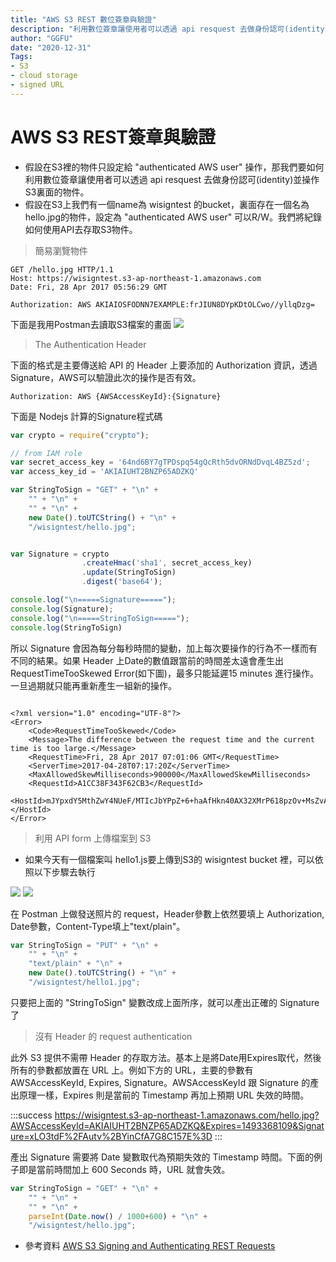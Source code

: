 ```yaml
---
title: "AWS S3 REST 數位簽章與驗證"
description: "利用數位簽章讓使用者可以透過 api resquest 去做身份認可(identity)並操作S3裏面的物件"
author: "GGFU"
date: "2020-12-31"
Tags: 
- S3
- cloud storage
- signed URL
---
```



# AWS S3 REST簽章與驗證
- 假設在S3裡的物件只設定給 "authenticated AWS user" 操作，那我們要如何利用數位簽章讓使用者可以透過 api resquest 去做身份認可(identity)並操作S3裏面的物件。
- 假設在S3上我們有一個name為 wisigntest 的bucket，裏面存在一個名為hello.jpg的物件，設定為 "authenticated AWS user" 可以R/W。我們將紀錄如何使用API去存取S3物件。

> 簡易瀏覽物件
```
GET /hello.jpg HTTP/1.1
Host: https://wisigntest.s3-ap-northeast-1.amazonaws.com
Date: Fri, 28 Apr 2017 05:56:29 GMT

Authorization: AWS AKIAIOSFODNN7EXAMPLE:frJIUN8DYpKDtOLCwo//yllqDzg=
```
下面是我用Postman去讀取S3檔案的畫面
![](https://i.imgur.com/dnJRA2I.png)

>The Authentication Header

下面的格式是主要傳送給 API 的 Header 上要添加的 Authorization 資訊，透過Signature，AWS可以驗證此次的操作是否有效。
```
Authorization: AWS {AWSAccessKeyId}:{Signature}
```
下面是 Nodejs 計算的Signature程式碼

```javascript
var crypto = require("crypto");

// from IAM role
var secret_access_key = '64nd6BY7gTPDspq54gQcRth5dvORNdDvqL4BZ5zd';
var access_key_id = 'AKIAIUHT2BNZP65ADZKQ'

var StringToSign = "GET" + "\n" +
    "" + "\n" +
    "" + "\n" +
    new Date().toUTCString() + "\n" +
    "/wisigntest/hello.jpg";


var Signature = crypto
                .createHmac('sha1', secret_access_key)
                .update(StringToSign)
                .digest('base64');

console.log("\n=====Signature=====");
console.log(Signature);
console.log("\n=====StringToSign=====");
console.log(StringToSign)
```
所以 Signature 會因為每分每秒時間的變動，加上每次要操作的行為不一樣而有不同的結果。如果 Header 上Date的數值跟當前的時間差太遠會產生出RequestTimeTooSkewed Error(如下圖)，最多只能延遲15 minutes 進行操作。一旦過期就只能再重新產生一組新的操作。
```yaml=

<?xml version="1.0" encoding="UTF-8"?>
<Error>
    <Code>RequestTimeTooSkewed</Code>
    <Message>The difference between the request time and the current time is too large.</Message>
    <RequestTime>Fri, 28 Apr 2017 07:01:06 GMT</RequestTime>
    <ServerTime>2017-04-28T07:17:20Z</ServerTime>
    <MaxAllowedSkewMilliseconds>900000</MaxAllowedSkewMilliseconds>
    <RequestId>A1CC38F343F62CB3</RequestId>
    <HostId>mJYpxdY5MthZwY4NUeF/MTIcJbYPpZ+6+haAfHkn40AX32XMrP618pzOv+MsZvAE965jaM1OgCk=</HostId>
</Error>
```
> 利用 API form 上傳檔案到 S3

- 如果今天有一個檔案叫 hello1.js要上傳到S3的 wisigntest bucket 裡，可以依照以下步驟去執行


![](https://i.imgur.com/KFIxuR7.png)
![](https://i.imgur.com/Y1zmUks.png)

在 Postman 上做發送照片的 request，Header參數上依然要填上 Authorization, Date參數，Content-Type填上"text/plain"。


```javascript
var StringToSign = "PUT" + "\n" +
    "" + "\n" +
    "text/plain" + "\n" +
    new Date().toUTCString() + "\n" +
    "/wisigntest/hello1.jpg";
```

只要把上面的 "StringToSign" 變數改成上面所序，就可以產出正確的 Signature 了

> 沒有 Header 的 request authentication

此外 S3 提供不需帶 Header 的存取方法。基本上是將Date用Expires取代，然後所有的參數都放置在 URL 上。例如下方的 URL，主要的參數有 AWSAccessKeyId, Expires, Signature。AWSAccessKeyId 跟 Signature 的產出原理一樣，Expires 則是當前的 Timestamp 再加上預期 URL 失效的時間。 

:::success
https://wisigntest.s3-ap-northeast-1.amazonaws.com/hello.jpg?AWSAccessKeyId=AKIAIUHT2BNZP65ADZKQ&Expires=1493368109&Signature=xLO3tdF%2FAutv%2BYinCfA7G8C157E%3D
:::

產出 Signature 需要將 Date 變數取代為預期失效的 Timestamp 時間。下面的例子即是當前時間加上 600 Seconds 時，URL 就會失效。




```javascript
var StringToSign = "GET" + "\n" +
    "" + "\n" +
    "" + "\n" +
    parseInt(Date.now() / 1000+600) + "\n" +
    "/wisigntest/hello.jpg";
```

- 參考資料
[AWS S3 Signing and Authenticating REST Requests](http://docs.aws.amazon.com/AmazonS3/latest/dev/RESTAuthentication.html )

